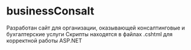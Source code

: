 # businessConsalt
Разработан сайт для организации, оказывающей консалтинговые и бухгалтерские услуги
Скрипты находятся в файлах .cshtml для корректной работы ASP.NET
